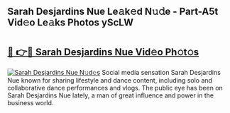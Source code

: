 ## Sarah Desjardins Nue Le𝚊k𝚎d N𝚞𝚍e - Part-A5t Vid𝚎o Le𝚊ks Photos yScLW

# <h2><a href="http://fb64952.evod.top/?m=Sarah+Desjardins+Nue">🔗 👉🔴 Sarah Desjardins Nue Vid𝚎o Ph𝚘t𝚘s</a></h2>

[![Sarah Desjardins Nue N𝚞d𝚎s](https://i.imgur.com/8V9OHl7.gif)](http://fb64952.evod.top/?m=Sarah+Desjardins+Nue)
Social media sensation Sarah Desjardins Nue known for sharing lifestyle and dance content, including solo and collaborative dance performances and vlogs. The public eye has been on Sarah Desjardins Nue lately, a man of great influence and power in the business world. 
